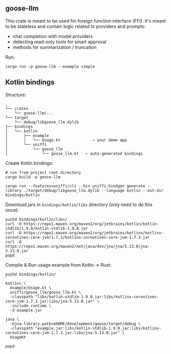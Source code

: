 ## goose-llm 

This crate is meant to be used for foreign function interface (FFI). It's meant to be 
stateless and contain logic related to providers and prompts:
- chat completion with model providers
- detecting read-only tools for smart approval
- methods for summarization / truncation


Run:
```
cargo run -p goose-llm --example simple
```


## Kotlin bindings

Structure:
```
.
└── crates
    └── goose-llm/...
└── target
    └── debug/libgoose_llm.dylib
├── bindings
│   └── kotlin
│       ├── example
│       │   └── Usage.kt              ← your demo app
│       └── uniffi
│           └── goose_llm
│               └── goose_llm.kt   ← auto-generated bindings
```

Create Kotlin bindings:
```
# run from project root directory
cargo build -p goose-llm 

cargo run --features=uniffi/cli --bin uniffi-bindgen generate --library ./target/debug/libgoose_llm.dylib --language kotlin --out-dir bindings/kotlin
```

Download jars in `bindings/kotlin/libs` directory (only need to do this once):
```
pushd bindings/kotlin/libs/
curl -O https://repo1.maven.org/maven2/org/jetbrains/kotlin/kotlin-stdlib/1.9.0/kotlin-stdlib-1.9.0.jar
curl -O https://repo1.maven.org/maven2/org/jetbrains/kotlinx/kotlinx-coroutines-core-jvm/1.7.3/kotlinx-coroutines-core-jvm-1.7.3.jar
curl -O https://repo1.maven.org/maven2/net/java/dev/jna/jna/5.13.0/jna-5.13.0.jar
popd
```


Compile & Run usage example from Kotlin -> Rust:
```
pushd bindings/kotlin/

kotlinc \
  example/Usage.kt \
  uniffi/goose_llm/goose_llm.kt \
  -classpath "libs/kotlin-stdlib-1.9.0.jar:libs/kotlinx-coroutines-core-jvm-1.7.3.jar:libs/jna-5.13.0.jar" \
  -include-runtime \
  -d example.jar

java \
  -Djna.library.path=$HOME/Development/goose/target/debug \
  -classpath "example.jar:libs/kotlin-stdlib-1.9.0.jar:libs/kotlinx-coroutines-core-jvm-1.7.3.jar:libs/jna-5.13.0.jar" \
  UsageKt

popd
```

